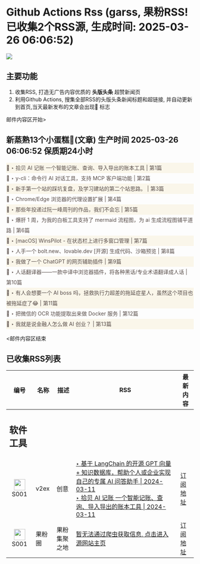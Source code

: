 # Github Actions Rss (garss, 果粉RSS! 已收集2个RSS源, 生成时间: 2025-03-26 06:06:52)

![](https://cdn.jsdelivr.net/gh/xinkeji/garss/_media/ga-rss.png)



## 主要功能
1. 收集RSS, 打造无广告内容优质的 **头版头条** 超赞新闻页
2. 利用Github Actions, 搜集全部RSS的头版头条新闻标题和超链接, 并自动更新到首页,当天最新发布的文章会出现🌈 标志

邮件内容区开始>
<h2>新蒸熟13个小蛋糕🍰(文章) 生产时间 2025-03-26 06:06:52 保质期24小时</h2>

<div style='line-height:3;background-color:#FAF6EA;' ><a href='https://www.v2ex.com/t/1120924#reply9' style="line-height:2;text-decoration:none;display:block;color:#584D49;">🌈 ‣ 拾贝 AI 记账 一个智能记账、查询、导入导出的账本工具 | 第1篇</a></div><div style='line-height:3;' ><a href='https://www.v2ex.com/t/1121031#reply0' style="line-height:2;text-decoration:none;display:block;color:#584D49;">🌈 ‣ y-cli：命令行 AI 对话工具，支持 MCP 客户端功能 | 第2篇</a></div><div style='line-height:3;background-color:#FAF6EA;' ><a href='https://www.v2ex.com/t/1120988#reply2' style="line-height:2;text-decoration:none;display:block;color:#584D49;">🌈 ‣ 新手第一个站的踩坑复盘，及学习建站的第二个站思路。 | 第3篇</a></div><div style='line-height:3;' ><a href='https://www.v2ex.com/t/1120899#reply4' style="line-height:2;text-decoration:none;display:block;color:#584D49;">🌈 ‣ Chrome/Edge 浏览器的代理设置扩展 | 第4篇</a></div><div style='line-height:3;background-color:#FAF6EA;' ><a href='https://www.v2ex.com/t/1120843#reply16' style="line-height:2;text-decoration:none;display:block;color:#584D49;">🌈 ‣ 那些年投递过阮一峰周刊的作品，我们不会忘 | 第5篇</a></div><div style='line-height:3;' ><a href='https://www.v2ex.com/t/1120854#reply14' style="line-height:2;text-decoration:none;display:block;color:#584D49;">🌈 ‣ 爆肝 1 周，为我的白板工具支持了 mermaid 流程图，为 ai 生成流程图铺平道路 | 第6篇</a></div><div style='line-height:3;background-color:#FAF6EA;' ><a href='https://www.v2ex.com/t/1120878#reply6' style="line-height:2;text-decoration:none;display:block;color:#584D49;">🌈 ‣ [macOS] WinsPilot - 在状态栏上进行多窗口管理 | 第7篇</a></div><div style='line-height:3;' ><a href='https://www.v2ex.com/t/1120845#reply10' style="line-height:2;text-decoration:none;display:block;color:#584D49;">🌈 ‣ 人手一个 bolt.new、lovable.dev [开源] 生成代码、沙箱预览 | 第8篇</a></div><div style='line-height:3;background-color:#FAF6EA;' ><a href='https://www.v2ex.com/t/1120916#reply0' style="line-height:2;text-decoration:none;display:block;color:#584D49;">🌈 ‣ 我做了一个 ChatGPT 的网页辅助插件 | 第9篇</a></div><div style='line-height:3;' ><a href='https://www.v2ex.com/t/1120884#reply0' style="line-height:2;text-decoration:none;display:block;color:#584D49;">🌈 ‣ 人话翻译器——一款中译中浏览器插件，将各种黑话/专业术语翻译成人话 | 第10篇</a></div><div style='line-height:3;background-color:#FAF6EA;' ><a href='https://www.v2ex.com/t/1121043#reply0' style="line-height:2;text-decoration:none;display:block;color:#584D49;">🌈 ‣ 有人会想要一个 AI boss 吗，拯救执行力超差的拖延症星人，虽然这个项目也被拖延症了😂 | 第11篇</a></div><div style='line-height:3;' ><a href='https://www.v2ex.com/t/1120897#reply127' style="line-height:2;text-decoration:none;display:block;color:#584D49;">🌈 ‣ 把微信的 OCR 功能提取出来做 Docker 服务 | 第12篇</a></div><div style='line-height:3;background-color:#FAF6EA;' ><a href='https://www.v2ex.com/t/1120905#reply0' style="line-height:2;text-decoration:none;display:block;color:#584D49;">🌈 ‣ 我就是说金融人怎么做 AI 创业？ | 第13篇</a></div>

<邮件内容区结束

## 已收集RSS列表

| 编号 | 名称 | 描述 | RSS | 最新内容 |
| --- | --- | --- | --- | --- |
| <h2 id="软件工具">软件工具</h2> |  |   |  |  |
| <div id="S001" style="text-align: center;"><img src="https://cdn.jsdelivr.net/gh/zhaoolee/garss/_media/favicon/S001.png" width="30px" style="width:30px;height: auto;"/><br><span>S001</span></div> | v2ex | 创意 | [‣ 基于 LangChain 的开源 GPT 向量 + 知识数据库，帮助个人或企业实现自己的专属 AI 问答助手 \| 2024-03-11](https://www.v2ex.com/t/1022439#reply110)<br/>[‣ 拾贝 AI 记账 一个智能记账、查询、导入导出的账本工具 \| 2024-03-11](https://www.v2ex.com/t/1120924#reply9) | [订阅地址](https://www.v2ex.com/feed/tab/creative.xml) |
| <div id="S001" style="text-align: center;"><img src="https://cdn.jsdelivr.net/gh/zhaoolee/garss/_media/favicon/S001.png" width="30px" style="width:30px;height: auto;"/><br><span>S001</span></div> | 果粉圈 | 果粉集聚之地 | [暂无法通过爬虫获取信息, 点击进入源网站主页](https://g0f.cn) | [订阅地址](https://g0f.cn/rss.xml) |




